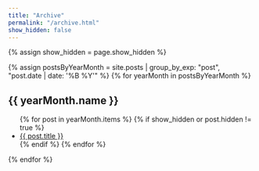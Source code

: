```yaml
---
title: "Archive"
permalink: "/archive.html"
show_hidden: false
---
```


{% assign show_hidden = page.show_hidden %}

{% assign postsByYearMonth = site.posts | group_by_exp: "post", "post.date | date: '%B %Y'" %}
{% for yearMonth in postsByYearMonth %}
<h2>{{ yearMonth.name }}</h2>
  <ul>
    {% for post in yearMonth.items %}
      {% if show_hidden or post.hidden != true %}
        <li><a href="{{ post.url }}">{{ post.title }}</a></li>
      {% endif %}
    {% endfor %}
  </ul>
{% endfor %}
